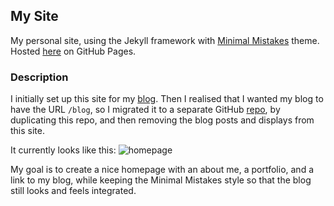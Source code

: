 ## My Site

My personal site, using the Jekyll framework with [Minimal Mistakes](https://github.com/mmistakes/minimal-mistakes) theme. Hosted [here](https://mscwilson.github.io) on GitHub Pages.

### Description
I initially set up this site for my [blog](https://mscwilson.github.io/blog). Then I realised that I wanted my blog to have the URL `/blog`, so I migrated it to a separate GitHub [repo](https://github.com/mscwilson/blog), by duplicating this repo, and then removing the blog posts and displays from this site.  

It currently looks like this:  ![homepage](https://user-images.githubusercontent.com/10324709/115954683-2bdae380-a4ea-11eb-8f50-e47fffeda59d.png)

My goal is to create a nice homepage with an about me, a portfolio, and a link to my blog, while keeping the Minimal Mistakes style so that the blog still looks and feels integrated.  
